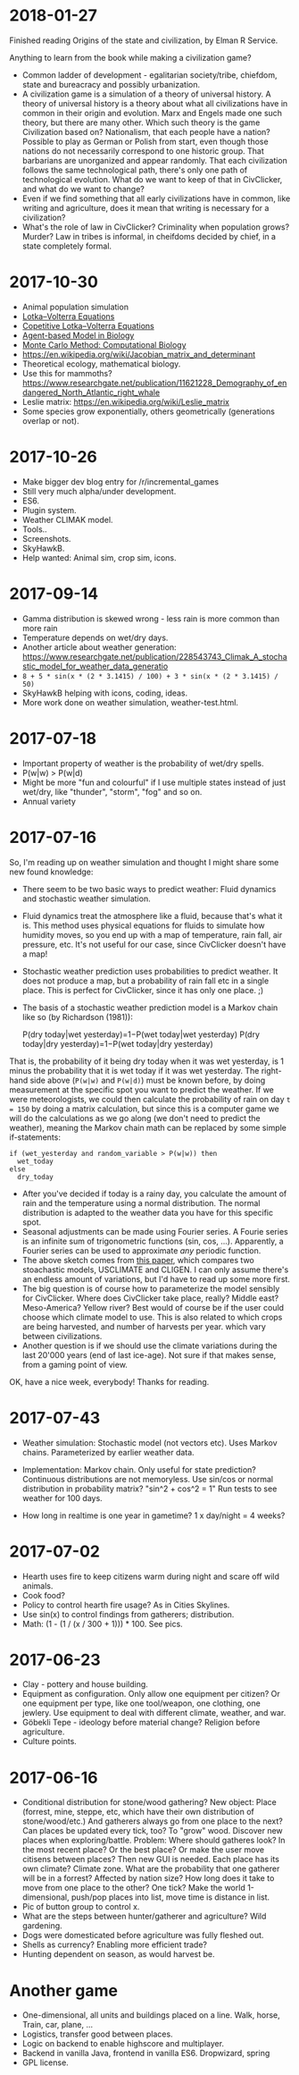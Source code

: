 # 2018-01-27

Finished reading Origins of the state and civilization, by Elman R Service.

Anything to learn from the book while making a civilization game?

* Common ladder of development - egalitarian society/tribe, chiefdom, state and bureacracy and possibly urbanization.
* A civilization game is a simulation of a theory of universal history. A theory of universal history is a theory about what all civilizations have in common in their origin and evolution. Marx and Engels made one such theory, but there are many other. Which such theory is the game Civilization based on? Nationalism, that each people have a nation? Possible to play as German or Polish from start, even though those nations do not necessarily correspond to one historic group. That barbarians are unorganized and appear randomly. That each civilization follows the same technological path, there's only one path of technological evolution. What do we want to keep of that in CivClicker, and what do we want to change?
* Even if we find something that all early civilizations have in common, like writing and agriculture, does it mean that writing is necessary for a civilization?
* What's the role of law in CivClicker? Criminality when population grows? Murder? Law in tribes is informal, in cheifdoms decided by chief, in a state completely formal.

# 2017-10-30

* Animal population simulation
* [Lotka–Volterra Equations](https://en.wikipedia.org/wiki/Lotka%E2%80%93Volterra_equations)
* [Copetitive Lotka–Volterra Equations](https://en.wikipedia.org/wiki/Competitive_Lotka%E2%80%93Volterra_equations)
* [Agent-based Model in Biology](https://en.wikipedia.org/wiki/Agent-based_model_in_biology)
* [Monte Carlo Method: Computational Biology](https://en.wikipedia.org/wiki/Monte_Carlo_method#Computational_biology)
* https://en.wikipedia.org/wiki/Jacobian_matrix_and_determinant
* Theoretical ecology, mathematical biology.
* Use this for mammoths? https://www.researchgate.net/publication/11621228_Demography_of_endangered_North_Atlantic_right_whale
* Leslie matrix: https://en.wikipedia.org/wiki/Leslie_matrix
* Some species grow exponentially, others geometrically (generations overlap or not).

# 2017-10-26

* Make bigger dev blog entry for /r/incremental_games
* Still very much alpha/under development.
* ES6.
* Plugin system.
* Weather CLIMAK model.
* Tools..
* Screenshots.
* SkyHawkB.
* Help wanted: Animal sim, crop sim, icons.

# 2017-09-14

* Gamma distribution is skewed wrong - less rain is more common than more rain
* Temperature depends on wet/dry days.
* Another article about weather generation: https://www.researchgate.net/publication/228543743_Climak_A_stochastic_model_for_weather_data_generatio
* `8 + 5 * sin(x * (2 * 3.1415) / 100) + 3 * sin(x * (2 * 3.1415) / 50)`
* SkyHawkB helping with icons, coding, ideas.
* More work done on weather simulation, weather-test.html.

# 2017-07-18

* Important property of weather is the probability of wet/dry spells.
* P(w|w) > P(w|d)
* Might be more "fun and colourful" if I use multiple states instead of just wet/dry, like "thunder", "storm", "fog" and so on.
* Annual variety

# 2017-07-16

So, I'm reading up on weather simulation and thought I might share some new found knowledge:

* There seem to be two basic ways to predict weather: Fluid dynamics and stochastic weather simulation.
* Fluid dynamics treat the atmosphere like a fluid, because that's what it is. This method uses physical equations for fluids to simulate how humidity moves, so you end up with a map of temperature, rain fall, air pressure, etc. It's not useful for our case, since CivClicker doesn't have a map!
* Stochastic weather prediction uses probabilities to predict weather. It does not produce a map, but a probability of rain fall etc in a single place. This is perfect for CivClicker, since it has only one place. ;)
* The basis of a stochastic weather prediction model is a Markov chain like so (by Richardson (1981)):

    P(dry today|wet yesterday)=1−P(wet today|wet yesterday)
    P(dry today|dry yesterday)=1−P(wet today|dry yesterday)

That is, the probability of it being dry today when it was wet yesterday, is 1 minus the probability that it is wet today if it was wet yesterday. The right-hand side above (`P(w|w)` and `P(w|d)`) must be known before, by doing measurement at the specific spot you want to predict the weather. If we were meteorologists, we could then calculate the probability of rain on day `t = 150` by doing a matrix calculation, but since this is a computer game we will do the calculations as we go along (we don't need to predict the weather), meaning the Markov chain math can be replaced by some simple if-statements:

    if (wet_yesterday and random_variable > P(w|w)) then
      wet_today
    else
      dry_today

* After you've decided if today is a rainy day, you calculate the amount of rain and the temperature using a normal distribution. The normal distribution is adapted to the weather data you have for this specific spot.
* Seasonal adjustments can be made using Fourier series. A Fourie series is an infinite sum of trigonometric functions (sin, cos, ...). Apparently, a Fourier series can be used to approximate _any_ periodic function.
* The above sketch comes from [this paper](http://journals.ametsoc.org/doi/citedby/10.1175/1520-0450%281996%29035%3C1878%3ASWSOAA%3E2.0.CO%3B2), which compares two stoachastic models, USCLIMATE and CLIGEN. I can only assume there's an endless amount of variations, but I'd have to read up some more first.
* The big question is of course how to parameterize the model sensibly for CivClicker. Where does CivClicker take place, really? Middle east? Meso-America? Yellow river? Best would of course be if the user could choose which climate model to use. This is also related to which crops are being harvested, and number of harvests per year. which vary between civilizations.
* Another question is if we should use the climate variations during the last 20'000 years (end of last ice-age). Not sure if that makes sense, from a gaming point of view.

OK, have a nice week, everybody! Thanks for reading.

# 2017-07-43

* Weather simulation:
    Stochastic model (not vectors etc).
    Uses Markov chains.
    Parameterized by earlier weather data.

* Implementation:
    Markov chain. Only useful for state prediction?
    Continuous distributions are not memoryless.
    Use sin/cos or normal distribution in probability matrix? "sin^2 + cos^2 = 1"
    Run tests to see weather for 100 days.

* How long in realtime is one year in gametime? 1 x day/night = 4 weeks?

# 2017-07-02

* Hearth uses fire to keep citizens warm during night and scare off wild animals.
* Cook food?
* Policy to control hearth fire usage? As in Cities Skylines.
* Use sin(x) to control findings from gatherers; distribution.
* Math: (1 - (1 / (x / 300 + 1))) * 100. See pics.

# 2017-06-23

* Clay - pottery and house building.
* Equipment as configuration. Only allow one equipment per citizen? Or one equipment per type, like one tool/weapon, one clothing, one jewlery. Use equipment to deal with different climate, weather, and war.
* Göbekli Tepe - ideology before material change? Religion before agriculture.
* Culture points.

# 2017-06-16

* Conditional distribution for stone/wood gathering? New object: Place (forrest, mine, steppe, etc, which have their own distribution of stone/wood/etc.) And gatherers always go from one place to the next? Can places be updated every tick, too? To "grow" wood. Discover new places when exploring/battle. Problem: Where should gatheres look? In the most recent place? Or the best place? Or make the user move citisens between places? Then new GUI is needed. Each place has its own climate? Climate zone. What are the probability that one gatherer will be in a forrest? Affected by nation size? How long does it take to move from one place to the other? One tick? Make the world 1-dimensional, push/pop places into list, move time is distance in list.
* Pic of button group to control x.
* What are the steps between hunter/gatherer and agriculture? Wild gardening.
* Dogs were domesticated before agriculture was fully fleshed out.
* Shells as currency? Enabling more efficient trade?
* Hunting dependent on season, as would harvest be.

# Another game

* One-dimensional, all units and buildings placed on a line.
    Walk, horse, Train, car, plane, ...
* Logistics, transfer good between places.
* Logic on backend to enable highscore and multiplayer.
* Backend in vanilla Java, frontend in vanilla ES6.
    Dropwizard, spring
* GPL license.
